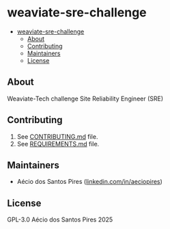 # weaviate-sre-challenge

<!-- TOC -->

- [weaviate-sre-challenge](#weaviate-sre-challenge)
  - [About](#about)
  - [Contributing](#contributing)
  - [Maintainers](#maintainers)
  - [License](#license)

<!-- TOC -->

## About

Weaviate-Tech challenge Site Reliability Engineer (SRE)

## Contributing

1. See [CONTRIBUTING.md](CONTRIBUTING.md) file.
2. See [REQUIREMENTS.md](REQUIREMENTS.md) file.

## Maintainers

- Aécio dos Santos Pires ([linkedin.com/in/aeciopires](https://www.linkedin.com/in/aeciopires))

## License

GPL-3.0 Aécio dos Santos Pires 2025
